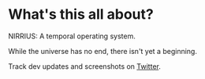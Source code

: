 # What's this all about?

NIRRIUS: A temporal operating system.

While the universe has no end, there isn't yet a beginning.

Track dev updates and screenshots on <a href="https://twitter.com/TeffenEllis" target="_blank">Twitter</a>.
